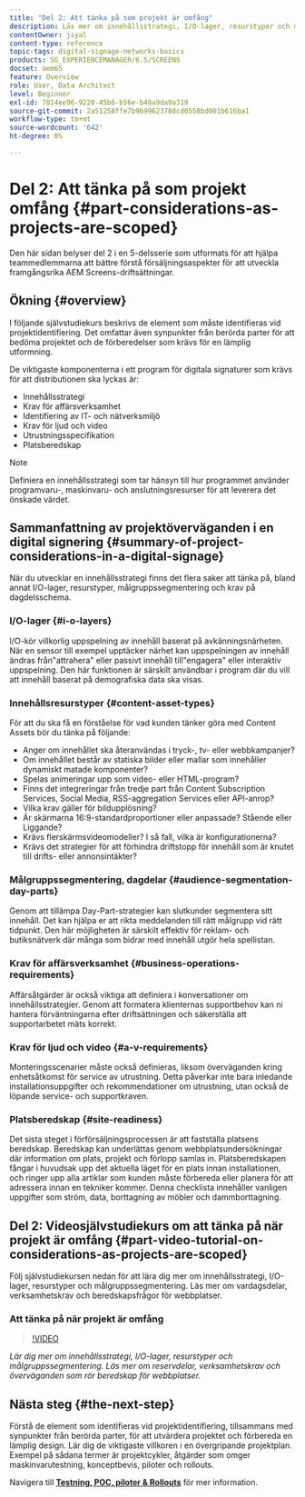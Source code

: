 ```yaml
---
title: "Del 2: Att tänka på som projekt är omfång"
description: Läs mer om innehållsstrategi, I/O-lager, resurstyper och målgruppssegmentering i AEM Screens. Läs mer om reservdelar, verksamhetskrav och överväganden som rör beredskap för webbplatser.
contentOwner: jsyal
content-type: reference
topic-tags: digital-signage-networks-basics
products: SG_EXPERIENCEMANAGER/6.5/SCREENS
docset: aem65
feature: Overview
role: User, Data Architect
level: Beginner
exl-id: 7814ee96-9220-45b6-b56e-b48a9da9a319
source-git-commit: 2a51258ffe7b969962378dcd0558bd001b616ba1
workflow-type: tm+mt
source-wordcount: '642'
ht-degree: 0%

---
```


# Del 2: Att tänka på som projekt omfång {#part-considerations-as-projects-are-scoped}

Den här sidan belyser del 2 i en 5-delsserie som utformats för att hjälpa teammedlemmarna att bättre förstå försäljningsaspekter för att utveckla framgångsrika AEM Screens-driftsättningar.

## Ökning {#overview}

I följande självstudiekurs beskrivs de element som måste identifieras vid projektidentifiering. Det omfattar även synpunkter från berörda parter för att bedöma projektet och de förberedelser som krävs för en lämplig utformning.

De viktigaste komponenterna i ett program för digitala signaturer som krävs för att distributionen ska lyckas är:

* Innehållsstrategi
* Krav för affärsverksamhet
* Identifiering av IT- och nätverksmiljö
* Krav för ljud och video
* Utrustningsspecifikation
* Platsberedskap

>[!NOTE]
>
>Definiera en innehållsstrategi som tar hänsyn till hur programmet använder programvaru-, maskinvaru- och anslutningsresurser för att leverera det önskade värdet.

## Sammanfattning av projektöverväganden i en digital signering {#summary-of-project-considerations-in-a-digital-signage}

När du utvecklar en innehållsstrategi finns det flera saker att tänka på, bland annat I/O-lager, resurstyper, målgruppssegmentering och krav på dagdelsschema.

### I/O-lager {#i-o-layers}

I/O-kör villkorlig uppspelning av innehåll baserat på avkänningsnärheten. När en sensor till exempel upptäcker närhet kan uppspelningen av innehåll ändras från&quot;attrahera&quot; eller passivt innehåll till&quot;engagera&quot; eller interaktiv uppspelning. Den här funktionen är särskilt användbar i program där du vill att innehåll baserat på demografiska data ska visas.

### Innehållsresurstyper {#content-asset-types}

För att du ska få en förståelse för vad kunden tänker göra med Content Assets bör du tänka på följande:

* Anger om innehållet ska återanvändas i tryck-, tv- eller webbkampanjer?
* Om innehållet består av statiska bilder eller mallar som innehåller dynamiskt matade komponenter?
* Spelas animeringar upp som video- eller HTML-program?
* Finns det integreringar från tredje part från Content Subscription Services, Social Media, RSS-aggregation Services eller API-anrop?
* Vilka krav gäller för bildupplösning?
* Är skärmarna 16:9-standardproportioner eller anpassade? Stående eller Liggande?
* Krävs flerskärmsvideomodeller? I så fall, vilka är konfigurationerna?
* Krävs det strategier för att förhindra driftstopp för innehåll som är knutet till drifts- eller annonsintäkter?

### Målgruppssegmentering, dagdelar {#audience-segmentation-day-parts}

Genom att tillämpa Day-Part-strategier kan slutkunder segmentera sitt innehåll. Det kan hjälpa er att rikta meddelanden till rätt målgrupp vid rätt tidpunkt. Den här möjligheten är särskilt effektiv för reklam- och butiksnätverk där många som bidrar med innehåll utgör hela spellistan.

### Krav för affärsverksamhet {#business-operations-requirements}

Affärsåtgärder är också viktiga att definiera i konversationer om innehållsstrategier. Genom att formatera klienternas supportbehov kan ni hantera förväntningarna efter driftsättningen och säkerställa att supportarbetet mäts korrekt.

### Krav för ljud och video {#a-v-requirements}

Monteringsscenarier måste också definieras, liksom överväganden kring enhetsåtkomst för service av utrustning. Detta påverkar inte bara inledande installationsuppgifter och rekommendationer om utrustning, utan också de löpande service- och supportkraven.

### Platsberedskap {#site-readiness}

Det sista steget i förförsäljningsprocessen är att fastställa platsens beredskap. Beredskap kan underlättas genom webbplatsundersökningar där information om plats, projekt och förlopp samlas in. Platsberedskapen fångar i huvudsak upp det aktuella läget för en plats innan installationen, och ringer upp alla artiklar som kunden måste förbereda eller planera för att adressera innan en tekniker kommer. Denna checklista innehåller vanligen uppgifter som ström, data, borttagning av möbler och dammborttagning.

## Del 2: Videosjälvstudiekurs om att tänka på när projekt är omfång {#part-video-tutorial-on-considerations-as-projects-are-scoped}

Följ självstudiekursen nedan för att lära dig mer om innehållsstrategi, I/O-lager, resurstyper och målgruppssegmentering. Läs mer om vardagsdelar, verksamhetskrav och beredskapsfrågor för webbplatser.

### Att tänka på när projekt är omfång

>[!VIDEO](https://video.tv.adobe.com/v/28380)

*Lär dig mer om innehållsstrategi, I/O-lager, resurstyper och målgruppssegmentering. Läs mer om reservdelar, verksamhetskrav och överväganden som rör beredskap för webbplatser.*

## Nästa steg {#the-next-step}

Förstå de element som identifieras vid projektidentifiering, tillsammans med synpunkter från berörda parter, för att utvärdera projektet och förbereda en lämplig design. Lär dig de viktigaste villkoren i en övergripande projektplan. Exempel på sådana termer är projektcykler, åtgärder som omger maskinvarutestning, konceptbevis, piloter och rollouts.

Navigera till **[Testning, POC, piloter &amp; Rollouts](testing-pocs-pilots-rollouts.md)** för mer information.
